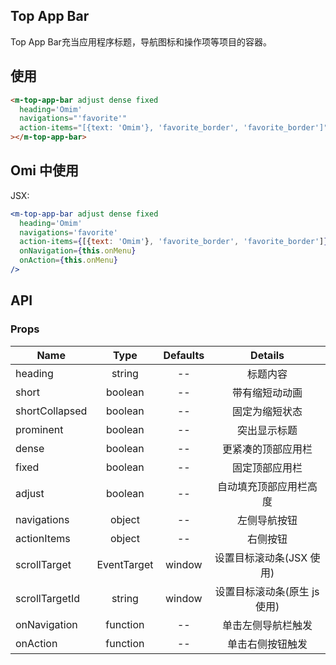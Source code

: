 ## Top App Bar

Top App Bar充当应用程序标题，导航图标和操作项等项目的容器。

## 使用

```html
<m-top-app-bar adjust dense fixed
  heading='Omim'
  navigations="'favorite'"
  action-items="[{text: 'Omim'}, 'favorite_border', 'favorite_border']"
></m-top-app-bar>
```

## Omi 中使用

JSX:

```jsx
<m-top-app-bar adjust dense fixed
  heading='Omim'
  navigations='favorite'
  action-items={[{text: 'Omim'}, 'favorite_border', 'favorite_border']}
  onNavigation={this.onMenu}
  onAction={this.onMenu}
/>
```

## API

### Props

|  **Name**  | **Type**        | **Defaults**  | **Details**  |
| ------------- |:-------------:|:-----:|:-------------:|
| heading | string | -- | 标题内容 |
| short | boolean | -- | 带有缩短动动画 |
| shortCollapsed | boolean | -- | 固定为缩短状态 |
| prominent | boolean | -- | 突出显示标题 |
| dense | boolean | -- | 更紧凑的顶部应用栏 |
| fixed | boolean | -- | 固定顶部应用栏 |
| adjust | boolean | -- | 自动填充顶部应用栏高度 |
| navigations | object | -- | 左侧导航按钮 |
| actionItems | object | -- | 右侧按钮 |
| scrollTarget | EventTarget | window | 设置目标滚动条(JSX 使用) |
| scrollTargetId | string | window | 设置目标滚动条(原生 js 使用) |
| onNavigation | function | -- | 单击左侧导航栏触发 |
| onAction | function | -- | 单击右侧按钮触发 |
